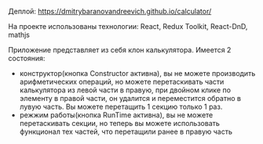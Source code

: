 Деплой: https://dmitrybaranovandreevich.github.io/calculator/

На проекте использованы технологии: React, Redux Toolkit, React-DnD, mathjs

Приложение представляет из себя клон калькулятора.
Имеется 2 состояния:
- конструктор(кнопка Constructor активна), вы не можете производить арифметических операций, но можете перетаскивать части калькулятора из левой части в правую, при двойном клике по элементу в правой части, он удалится и переместится обратно в лувую часть. Вы можете перетащить 1 секцию только 1 раз.
- режжим работы(кнопка RunTime активна), вы не можете перетаскивать секции, но теперь вы можете использовать функционал тех частей, что перетащили ранее в правую часть